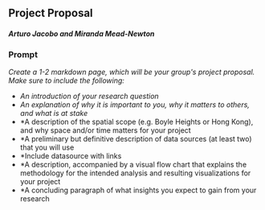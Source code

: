 ## Project Proposal

#### *Arturo Jacobo and Miranda Mead-Newton*

### Prompt
*Create a 1-2 markdown page, which will be your group's project proposal. Make sure to include the following:*
- *An introduction of your research question*
- *An explanation of why it is important to you, why it matters to others, and what is at stake*
- *A description of the spatial scope (e.g. Boyle Heights or Hong Kong), and why space and/or time matters for your project
- *A preliminary but definitive description of data sources (at least two) that you will use
- *Include datasource with links
- *A description, accompanied by a visual flow chart that explains the methodology for the intended analysis and resulting visualizations for your project
- *A concluding paragraph of what insights you expect to gain from your research

